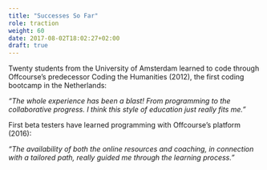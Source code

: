 ```yaml
---
title: "Successes So Far"
role: traction
weight: 60
date: 2017-08-02T18:02:27+02:00
draft: true
---
```

Twenty students from the University of Amsterdam learned to code through 
Offcourse’s predecessor Coding the Humanities (2012), the first coding 
bootcamp in the Netherlands: 

*“The whole experience has been a blast! From programming to the collaborative 
progress. I think this style of education just really fits me.”*

First beta testers have learned programming with Offcourse’s platform (2016): 

*“The availability of both the online resources and coaching, in connection 
with a tailored path, really guided me through the learning process.”*
